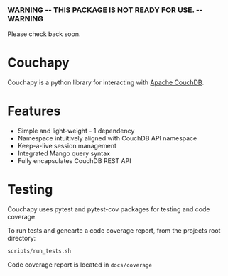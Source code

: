### WARNING -- THIS PACKAGE IS NOT READY FOR USE. -- WARNING

Please check back soon.

# Couchapy

Couchapy is a python library for interacting with [Apache CouchDB](https://couchdb.apache.org).

# Features

- Simple and light-weight - 1 dependency
- Namespace intuitively aligned with CouchDB API namespace  
- Keep-a-live session management
- Integrated Mango query syntax
- Fully encapsulates CouchDB REST API

# Testing

Couchapy uses pytest and pytest-cov packages for testing and code coverage.

To run tests and genearte a code coverage report, from the projects root directory:

```bash
scripts/run_tests.sh
```

Code coverage report is located in `docs/coverage`
